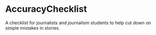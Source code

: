 # AccuracyChecklist
A checklist for journalists and journalism students to help cut down on simple mistakes in stories.
